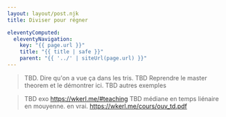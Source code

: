 ```yaml
---
layout: layout/post.njk
title: Diviser pour régner

eleventyComputed:
  eleventyNavigation:
    key: "{{ page.url }}"
    title: "{{ title | safe }}"
    parent: "{{ '../' | siteUrl(page.url) }}"
---
```



> TBD. Dire qu'on a vue ça dans les tris. 
> TBD Reprendre le master theorem et le démontrer ici. 
> TBD autres exemples 

> TBD exo <https://wkerl.me/#teaching>
> TBD médiane en temps liénaire en mouyenne. en vrai.
> <https://wkerl.me/cours/ouv_td.pdf>
